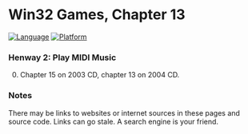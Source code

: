 # Win32 Games, Chapter 13
[![Language](https://img.shields.io/badge/Language%20-C++-blue.svg)](https://github.com/GeorgePimpleton/Win32-games/)
[![Platform](https://img.shields.io/badge/Platform%20-Win32-blue.svg)](https://github.com/GeorgePimpleton/Win32-games/)
### Henway 2: Play MIDI Music

0. Chapter 15 on 2003 CD, chapter 13 on 2004 CD.

### Notes
There may be links to websites or internet sources in these pages and source code. Links can go stale. A search engine is your friend.
